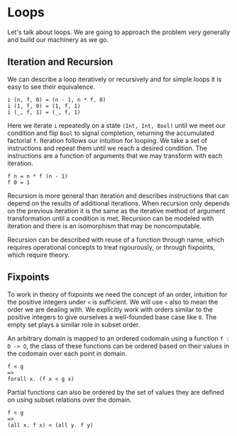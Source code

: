 # Loops

Let's talk about loops. We are going to approach the problem very generally and build our machinery as we go.

## Iteration and Recursion

We can describe a loop iteratively or recursively and for simple loops it is easy to see their equivalence.

```
i (n, f, 0) = (n - 1, n * f, 0)
i (1, f, 0) = (1, f, 1)
i (_, f, 1) = (_, f, 1)
```

Here we iterate `i` repeatedly on a state `(Int, Int, Bool)` until we meet our condition and flip `Bool` to signal completion, returning the accumulated factorial `f`. Iteration follows our intuition for looping. We take a set of instructions and repeat them until we reach a desired condition. The instructions are a function of arguments that we may
transform with each iteration.

```
f n = n * f (n - 1)
f 0 = 1
```

Recursion is more general than iteration and describes instructions that can depend on the results of additional
iterations. When recursion only depends on the previous iteration it is the same as the iterative method of argument transformation until a condition is met. Recursion can be modeled with iteration and there is an isomorphism that may be noncomputable.

Recursion can be described with reuse of a function through name, which requires operational concepts to treat rigourously, or through fixpoints, which require theory.

## Fixpoints

To work in theory of fixpoints we need the concept of an order, intuition for the positive integers under `<` is sufficient. We will use `<` also to mean the order we are dealing with. We explicitly work with orders similar to the positive integers to give ourselves a well-founded base case like `0`. The empty set plays a similar role in subset order. 

An arbitrary domain is mapped to an ordered codomain using a function `f : D -> O`, the class of these functions can be ordered based on their values in the codomain over each point in domain.

```
f < g
=>
forall x. (f x < g x)
```

Partial functions can also be ordered by the set of values they are defined on using subset relations over the domain.

```
f < g
=>
(all x. f x) < (all y. f y)
```
